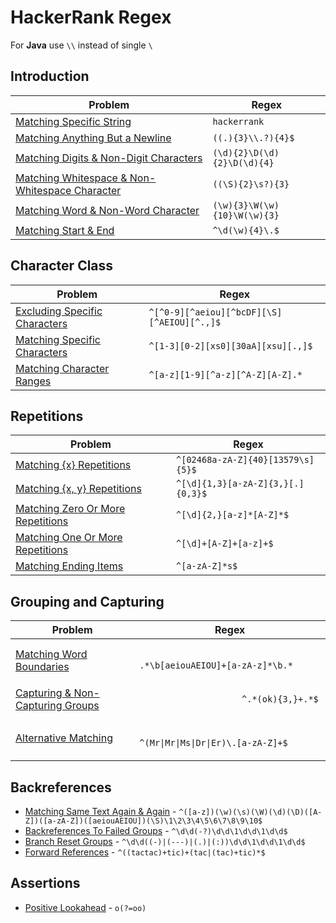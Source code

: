 # HackerRank Regex
For **Java** use `\\` instead of single `\`
 
## Introduction
| Problem | Regex |
| ------- | ----- |
| [Matching Specific String](https://www.hackerrank.com/challenges/matching-specific-string/problem) | `hackerrank` |
| [Matching Anything But a Newline](https://www.hackerrank.com/challenges/matching-anything-but-new-line/problem) | `((.){3}\\.?){4}$` |
| [Matching Digits & Non-Digit Characters](https://www.hackerrank.com/challenges/matching-digits-non-digit-character/problem) | `(\d){2}\D(\d){2}\D(\d){4}` |
| [Matching Whitespace & Non-Whitespace Character](https://www.hackerrank.com/challenges/matching-whitespace-non-whitespace-character/problem) | `((\S){2}\s?){3}` |
| [Matching Word & Non-Word Character](https://www.hackerrank.com/challenges/matching-word-non-word/problem) | `(\w){3}\W(\w){10}\W(\w){3}` |
| [Matching Start & End](https://www.hackerrank.com/challenges/matching-start-end/problem) | `^\d(\w){4}\.$` |

## Character Class
| Problem | Regex |
| ------- | ----- |
| [Excluding Specific Characters](https://www.hackerrank.com/challenges/excluding-specific-characters/problem) | `^[^0-9][^aeiou][^bcDF][\S][^AEIOU][^.,]$` |
| [Matching Specific Characters](https://www.hackerrank.com/challenges/matching-specific-characters/problem) | `^[1-3][0-2][xs0][30aA][xsu][.,]$` |
| [Matching Character Ranges](https://www.hackerrank.com/challenges/matching-range-of-characters/problem) | `^[a-z][1-9][^a-z][^A-Z][A-Z].*` |

## Repetitions
| Problem | Regex |
| ------- | ----- |
| [Matching {x} Repetitions](https://www.hackerrank.com/challenges/matching-x-repetitions/problem) | `^[02468a-zA-Z]{40}[13579\s]{5}$` |
| [Matching {x, y} Repetitions](https://www.hackerrank.com/challenges/matching-x-y-repetitions/problem) | `^[\d]{1,3}[a-zA-Z]{3,}[.]{0,3}$` |
| [Matching Zero Or More Repetitions](https://www.hackerrank.com/challenges/matching-zero-or-more-repetitions/problem) | `^[\d]{2,}[a-z]*[A-Z]*$` |
| [Matching One Or More Repetitions](https://www.hackerrank.com/challenges/matching-one-or-more-repititions/problem) | `^[\d]+[A-Z]+[a-z]+$` |
| [Matching Ending Items](https://www.hackerrank.com/challenges/matching-ending-items/problem) | `^[a-zA-Z]*s$` |

## Grouping and Capturing

<table>
    <thead>
        <tr>
            <th>Problem</th>
            <th>Regex</th>
        </tr>
    </thead>
    <tbody>
        <tr>
            <td>
                <a href="https://www.hackerrank.com/challenges/matching-word-boundaries/problem">
                    Matching Word Boundaries
                </a>
            </td>
            <td>
                <code>
                    .*\b[aeiouAEIOU]+[a-zA-z]*\b.*
                </code>
            </td>
        </tr>
        <tr>
            <td>
                <a href="https://www.hackerrank.com/challenges/capturing-non-capturing-groups/problem">
                    Capturing & Non-Capturing Groups
                </a>
            </td>
            <td>
                <code>
                    ^.*(ok){3,}+.*$
                </code>
            </td>
        </tr>
        <tr>
            <td>
                <a href="https://www.hackerrank.com/challenges/alternative-matching/problem">
                    Alternative Matching
                </a>
            </td>
            <td>
                <code>
                    ^(Mr|Mr|Ms|Dr|Er)\.[a-zA-Z]+$
                </code>
            </td>
        </tr>
    </tbody>
</table>

## Backreferences
- [Matching Same Text Again & Again](https://www.hackerrank.com/challenges/matching-same-text-again-again/problem) - `^([a-z])(\w)(\s)(\W)(\d)(\D)([A-Z])([a-zA-Z])([aeiouAEIOU])(\S)\1\2\3\4\5\6\7\8\9\10$`
- [Backreferences To Failed Groups](https://www.hackerrank.com/challenges/backreferences-to-failed-groups/problem) - `^\d\d(-?)\d\d\1\d\d\1\d\d$`
- [Branch Reset Groups](https://www.hackerrank.com/challenges/branch-reset-groups/problem) - `^\d\d((-)|(---)|(.)|(:))\d\d\1\d\d\1\d\d$`
- [Forward References](https://www.hackerrank.com/challenges/forward-references/problem) - `^((tactac)+tic)+(tac|(tac)+tic)*$`

## Assertions
- [Positive Lookahead](https://www.hackerrank.com/challenges/positive-lookahead/problem) - `o(?=oo)`